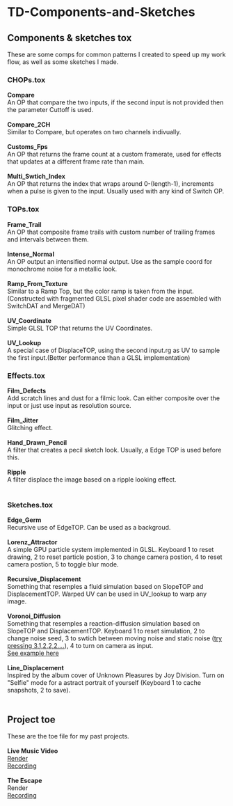 # TD-Components-and-Sketches
## Components & sketches tox

These are some comps for common patterns I created to speed up my work flow, as well as some sketches I made.

### CHOPs.tox
**Compare** 
<br/>
An OP that compare the two inputs, if the second input is not provided then the parameter Cuttoff is used.
<br/><br/>
**Compare_2CH**
<br/>
Similar to Compare, but operates on two channels indivually.
<br/><br/>
**Customs_Fps**
<br/>
An OP that returns the frame count at a custom framerate, used for effects that updates at a different frame rate than main.
<br/><br/>
**Multi_Swtich_Index**
<br/>
An OP that returns the index that wraps around 0-(length-1), increments when a pulse is given to the input. Usually used with any kind of Switch OP.

### TOPs.tox
**Frame_Trail**
<br/>
An OP that composite frame trails with custom number of trailing frames and intervals between them.
<br/><br/>
**Intense_Normal**
<br/>
An OP output an intensified normal output. Use as the sample coord for monochrome noise for a metallic look.
<br/><br/>
**Ramp_From_Texture**
<br/>
Similar to a Ramp Top, but the color ramp is taken from the input. (Constructed with fragmented GLSL pixel shader code are assembled with SwitchDAT and MergeDAT)
<br/><br/>
**UV_Coordinate**
<br/>
Simple GLSL TOP that returns the UV Coordinates.
<br/><br/>
**UV_Lookup**
<br/>
A special case of DisplaceTOP, using the second input.rg as UV to sample the first input.(Better performance than a GLSL implementation)
### Effects.tox
**Film_Defects**
<br/>
Add scratch lines and dust for a filmic look. Can either composite over the input or just use input as resolution source.
<br/><br/>
**Film_Jitter**
<br/>
Glitching effect.
<br/><br/>
**Hand_Drawn_Pencil**
<br/>
A filter that creates a pecil sketch look. Usually, a Edge TOP is used before this.
<br/><br/>
**Ripple**
<br/>
A filter displace the image based on a ripple looking effect.
<br/><br/>
### Sketches.tox
**Edge_Germ**
<br/>
Recursive use of EdgeTOP. Can be used as a backgroud.
<br/><br/>
**Lorenz_Attractor**
<br/>
A simple GPU particle system implemented in GLSL. Keyboard 1 to reset drawing, 2 to reset particle postion, 3 to change camera postion, 4 to reset camera postion, 5 to toggle blur mode.
<br/><br/>
**Recursive_Displacement**
<br/>
Something that resemples a fluid simulation based on SlopeTOP and DisplacementTOP. Warped UV can be used in UV_lookup to warp any image.
<br/><br/>
**Voronoi_Diffusion**
<br/>
Something that resemples a reaction-diffusion simulation based on SlopeTOP and DisplacementTOP. Keyboard 1 to reset simulation, 2 to change noise seed, 3 to swtich between moving noise and static noise ([try pressing 3,1,2,2,2....](https://youtu.be/8dL384bUOKk&t=4m47s)), 4 to turn on camera as input.
<br/>
[See example here](https://youtu.be/8dL384bUOKk&t=7m49s)
<br/><br/>
**Line_Displacement**
<br/>
Inspired by the album cover of Unknown Pleasures by Joy Division. Turn on "Selfie" mode for a astract portrait of yourself (Keyboard 1 to cache snapshots, 2 to save).
<br/><br/>



## Project toe

These are the toe file for my past projects.
<br/><br/>
**Live Music Video**
<br/>
[Render](https://youtu.be/uZxCMToazwE)
<br/>
[Recording](https://youtu.be/YFhH8oFhrsI)
<br/><br/>
**The Escape**
<br/>
Render
<br/>
[Recording](https://youtu.be/8dL384bUOKk)
<br/><br/>
